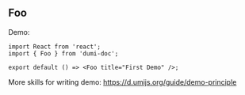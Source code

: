 
## Foo

Demo:

```tsx
import React from 'react';
import { Foo } from 'dumi-doc';

export default () => <Foo title="First Demo" />;
```

More skills for writing demo: https://d.umijs.org/guide/demo-principle
